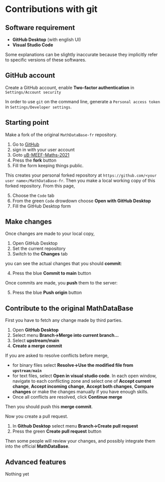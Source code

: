 # Contributions with git

## Software requirement

* **GitHub Desktop** (with english UI)
* **Visual Studio Code**

Some explanations can be slightly inaccurate because they implicitly refer to specific versions of these softwares.

## GitHub account

Create a GitHub account, enable **Two-factor authentication** in `Settings/Account security`

In order to use `git` on the command line, generate a
`Personal access token` in `Settings/Developer settings`.

## Starting point

Make a fork of the original `MathDataBase-fr` repository.

1. Go to [GitHub](https://github.com/)
2. sign in with your user account
3. Goto [uB-MEEF-Maths-2021](https://github.com/uB-MEEF-Maths-2021/MathDataBase-fr)
4. Press the **fork** button
5. Fill the form keeping things public.

This creates your personal forked repository at `https://github.com/<your user name>/MathDataBase-fr`. Then you make a local working copy of this forked repository. From this page,

5. Choose the `Code` tab
6. From the green `Code` drowdown choose **Open with GitHub Desktop**
7. Fill the GitHub Desktop form

## Make changes

Once changes are made to your local copy,

1. Open GitHub Desktop
2. Set the current repository
3. Switch to the **Changes** tab

you can see the actual changes that you should **commit**:

4. Press the blue **Commit to main** button

Once commits are made, you **push** them to the server:

5. Press the blue **Push origin** button

## Contribute to the original MathDataBase

First you have to fetch any change made by third parties.

1. Open **GitHub Desktop**
2. Select menu **Branch→Merge into current branch...**
3. Select **upstream/main**
4. **Create a merge commit**

If you are asked to resolve conflicts before merge,

* for binary files select **Resolve→Use the modified file from `upstream/main`**
* for text files, select **Open in visual studio code**. In each open window, navigate to each conflicting zone and select one of **Accept current change**, **Accept incoming change**, **Accept both changes**, **Compare changes** or make the changes manually if you have enough skills.
* Once all conflicts are resolved, click **Continue merge**

Then you should push this **merge commit**.

Now you create a pull request.

1. In **Github Desktop** select menu **Branch→Create pull request**
2. Press the green **Create pull request** button

Then some people will review your changes, and possibly integrate them into the official **MathDataBase**.

## Advanced features

Nothing yet
